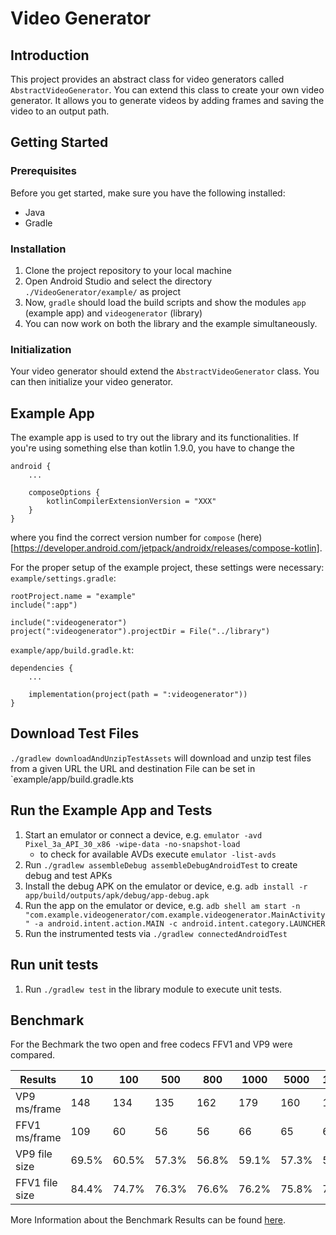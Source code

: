 # Video Generator

## Introduction

This project provides an abstract class for video generators called `AbstractVideoGenerator`. You can extend this class
to create your own video generator. It allows you to generate videos by adding frames and saving the video to an output
path.

## Getting Started

### Prerequisites

Before you get started, make sure you have the following installed:

- Java
- Gradle

### Installation

1. Clone the project repository to your local machine
2. Open Android Studio and select the directory `./VideoGenerator/example/` as project
3. Now, `gradle` should load the build scripts and show the modules `app` (example app) and `videogenerator` (library)
4. You can now work on both the library and the example simultaneously.

### Initialization

Your video generator should extend the `AbstractVideoGenerator` class. You can then initialize your video generator.

## Example App

The example app is used to try out the library and its functionalities.
If you're using something else than kotlin 1.9.0, you have to change the 
```
android {
    ...
 
    composeOptions {
        kotlinCompilerExtensionVersion = "XXX"
    }
}
```

where you find the correct version number for `compose` (here)[https://developer.android.com/jetpack/androidx/releases/compose-kotlin].

For the proper setup of the example project, these settings were necessary:
`example/settings.gradle`:
```
rootProject.name = "example"
include(":app")

include(":videogenerator")
project(":videogenerator").projectDir = File("../library")
```

`example/app/build.gradle.kt`:
```
dependencies {
    ...
    
    implementation(project(path = ":videogenerator"))
}
```

## Download Test Files
`./gradlew downloadAndUnzipTestAssets` will download and unzip test files from a given URL
the URL and destination File can be set in `example/app/build.gradle.kts

## Run the Example App and Tests

1. Start an emulator or connect a device, e.g. `emulator -avd Pixel_3a_API_30_x86 -wipe-data -no-snapshot-load`
    - to check for available AVDs execute `emulator -list-avds`
2. Run `./gradlew assembleDebug assembleDebugAndroidTest` to create debug and test APKs
3. Install the debug APK on the emulator or device, e.g. `adb install -r app/build/outputs/apk/debug/app-debug.apk`
4. Run the app on the emulator or device, e.g. `adb shell am start -n "com.example.videogenerator/com.example.videogenerator.MainActivity" -a android.intent.action.MAIN -c android.intent.category.LAUNCHER`
5. Run the instrumented tests via `./gradlew connectedAndroidTest`

## Run unit tests

1. Run `./gradlew test` in the library module to execute unit tests.

## Benchmark

For the Bechmark the two open and free codecs FFV1 and VP9 were compared.

| Results        	| 10    	| 100   	| 500   	| 800   	| 1000  	| 5000  	| 10000 	|
|----------------	|-------	|-------	|-------	|-------	|-------	|-------	|-------	|
| VP9  ms/frame  	| 148   	| 134   	| 135   	| 162   	| 179   	| 160   	| 155   	|
| FFV1 ms/frame  	| 109   	| 60    	| 56    	| 56    	| 66    	| 65    	| 60    	|
| VP9 file size  	| 69.5% 	| 60.5% 	| 57.3% 	| 56.8% 	| 59.1% 	| 57.3% 	| 56.5% 	|
| FFV1 file size 	| 84.4% 	| 74.7% 	| 76.3% 	| 76.6% 	| 76.2% 	| 75.8% 	| 76.2% 	|
More Information about the Benchmark Results can be found [here](benchmarkOutput.txt).
